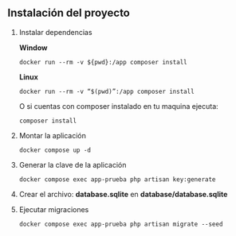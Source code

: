 ## Instalación del proyecto

1. Instalar dependencias

   **Window**
    ````
    docker run --rm -v ${pwd}:/app composer install
    ````

   **Linux**
    ````
    docker run --rm -v “$(pwd)”:/app composer install
    ````

   O si cuentas con composer instalado en tu maquina ejecuta:
    ````
    composer install
    ````
2. Montar la aplicación

    ````
   docker compose up -d
   ````

3. Generar la clave de la aplicación
    ````
   docker compose exec app-prueba php artisan key:generate
    ````
4. Crear el archivo: **database.sqlite** en  **database/database.sqlite**

5. Ejecutar migraciones
    ````
   docker compose exec app-prueba php artisan migrate --seed
    ````
    
